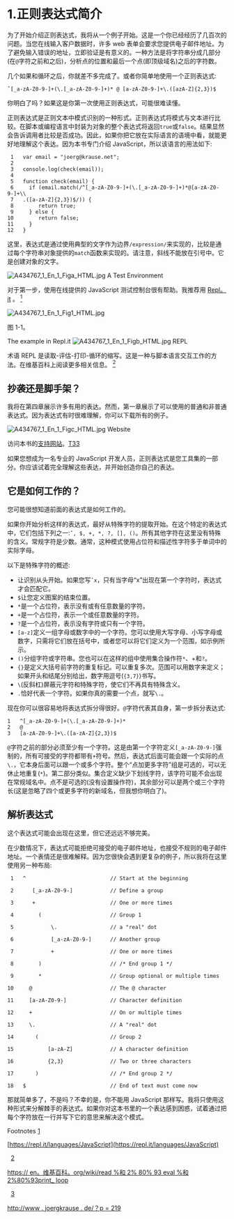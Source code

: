 # 1.正则表达式简介

为了开始介绍正则表达式，我将从一个例子开始。这是一个你已经经历了几百次的问题。当您在线输入客户数据时，许多 web 表单会要求您提供电子邮件地址。为了避免输入错误的地址，立即验证是有意义的。一种方法是将字符串分成几部分(在`@`字符之前和之后)，分析点的位置和最后一个点(即顶级域名)之后的字符数。

几个如果和循环之后，你就差不多完成了。或者你简单地使用一个正则表达式:

```
ˆ[_a-zA-Z0-9-]+(\.[_a-zA-Z0-9-]+)* @ [a-zA-Z0-9-]+\.([azA-Z]{2,3})$

```

你明白了吗？如果这是你第一次使用正则表达式，可能很难读懂。

正则表达式是正则文本中模式识别的一种形式。正则表达式将模式与文本进行比较。在脚本或编程语言中封装为对象的整个表达式将返回`true`或`false`。结果显然会告诉调用者比较是否成功。因此，如果你把它放在实际语言的语境中看，就能更好地理解这个表达。因为本书专门介绍 JavaScript，所以该语言的用法如下:

```
 1   var email = "joerg@krause.net";
 2   
 3   console.log(check(email));
 4   
 5   function check(email) {
 6     if (email.match(/^[_a-zA-Z0-9-]+(\.[_a-zA-Z0-9-]+)*@[a-zA-Z0-9-]+\\
 7   .([a-zA-Z]{2,3})$/)) {
 8        return true;
 9     } else {
10        return false;
11     }
12   }

```

这里，表达式是通过使用典型的文字作为边界`/expression/`来实现的，比较是通过每个字符串对象提供的`match`函数来实现的。请注意，斜线不能放在引号中。它是创建对象的文字。

![A434767_1_En_1_Figa_HTML.jpg](A434767_1_En_1_Figa_HTML.jpg) A Test Environment

对于第一步，使用在线提供的 JavaScript 测试控制台很有帮助。我推荐用 [Repl。it](https://repl.it/languages/JavaScript) 。 [<sup>1</sup>](#Fn1)

![A434767_1_En_1_Fig1_HTML.jpg](A434767_1_En_1_Fig1_HTML.jpg)

图 1-1。

The example in Repl.it ![A434767_1_En_1_Figb_HTML.jpg](A434767_1_En_1_Figb_HTML.jpg) REPL

术语 REPL 是读取-评估-打印-循环的缩写。这是一种与脚本语言交互工作的方法。在维基百科上阅读更多相关信息。 [<sup>2</sup>](#Fn2)

## 抄袭还是脚手架？

我将在第四章展示许多有用的表达。然而，第一章展示了可以使用的普通和非普通表达式。因为表达式有时很难理解，你可以下载所有的例子。

![A434767_1_En_1_Figc_HTML.jpg](A434767_1_En_1_Figc_HTML.jpg) Website

访问本书的[支持网站](http://www.joergkrause.de/?p=219)。[T33](#Fn3)

如果您想成为一名专业的 JavaScript 开发人员，正则表达式是您工具集的一部分。你应该试着完全理解这些表达，并开始创造你自己的表达。

## 它是如何工作的？

您可能很想知道前面的表达式是如何工作的。

如果你开始分析这样的表达式，最好从特殊字符的提取开始。在这个特定的表达式中，它们包括下列之一:`ˆ, $, +, *, ?, [], ()`。所有其他字符在这里没有特殊的含义。常规字符是少数。通常，这种模式使用占位符和描述性字符多于单词中的实际字母。

以下是特殊字符的概述:

*   让识别从头开始。如果您写`ˆx`，只有当字母“x”出现在第一个字符时，表达式才会匹配它。
*   `$`让您定义图案的结束位置。
*   `*`是一个占位符，表示没有或有任意数量的字符。
*   `+`是一个占位符，表示一个或任意数量的字符。
*   `?`是一个占位符，表示没有字符或只有一个字符。
*   `[a-z]`定义一组字母或数字中的一个字符。您可以使用大写字母、小写字母或数字，只需将它们放在括号中，或者您可以将它们定义为一个范围，如示例所示。
*   `()`分组字符或字符串。您也可以在这样的组中使用集合操作符`*`、+和`?`。
*   `{}`是定义大括号前字符的重复标记。可以重复多次。范围可以用数字来定义；如果开头和结尾分别给出，数字用逗号(`{3,7}`)书写。
*   `\`(反斜杠)屏蔽元字符和特殊字符，使它们不再具有特殊含义。
*   `.`恰好代表一个字符。如果你真的需要一个点，就写`\.`。

现在你可以很容易地将表达式拆分得很好。`@`字符代表其自身，第一步拆分表达式:

```
1   ^[_a-zA-Z0-9-]+(\.[_a-zA-Z0-9-]+)*
2   @
3   [a-zA-Z0-9-]+\.([a-zA-Z]{2,3})$

```

`@`字符之前的部分必须至少有一个字符。这是由第一个字符定义`[_a-zA-Z0-9-]`强制的，所有可接受的字符都带有`+`符号。然后，表达式后面可能会跟一个实际的点`\.`，它本身后面可以跟一个或多个字符。整个“点加更多字符”组是可选的，可以无休止地重复(`*`)。第二部分类似。集合定义缺少下划线字符，该字符可能不会出现在常规域名中。点不是可选的(没有设置操作符)，其余部分可以是两个或三个字符长(这是忽略了四个或更多字符的新域名，但我想你明白了)。

## 解析表达式

这个表达式可能会出现在这里，但它还远远不够完美。

在少数情况下，表达式可能拒绝可接受的电子邮件地址，也接受不规则的电子邮件地址。一个表情还是很难解释。因为您很快会遇到更复杂的例子，所以我将在这里使用另一种布局:

```
 1   ^                           // Start at the beginning

 2      [_a-zA-Z0-9-]            // Define a group

 3      +                        // One or more times

 4        (                      // Group 1

 5            \.                 // a "real" dot

 6            [_a-zA-Z0-9-]      // Another group

 7            +                  // One or more times

 8        )                      // /* End group 1 */

 9        *                      // Group optional or multiple times

10     @                         // The @ character

11     [a-zA-Z0-9-]              // Character definition

12     +                         // On or multiple times

13     \.                        // A "real" dot

14       (                       // Group 2

15           [a-zA-Z]            // A character definition

16           {2,3}               // Two or three characters

17       )                       // /* End group 2 */

18   $                           // End of text must come now

```

那就简单多了，不是吗？不幸的是，你不能用 JavaScript 那样写。我将只使用这种形式来分解棘手的表达式。如果你对这本书里的一个表达感到困惑，试着通过把每个字符放在一行并写下它的意思来解决这个模式。

Footnotes [1](#Fn1_source)

[https://repl.it/languages/JavaScript](https://repl.it/languages/JavaScript)

  [2](#Fn2_source)

[https:// en。维基百科。org/wiki/read %和 2% 80% 93 eval %和 2%80%93print_ loop](https://en.wikipedia.org/wiki/Read%E2%80%93eval%E2%80%93print_loop)

  [3](#Fn3_source)

[http://www . joergkrause . de/？p = 219](http://www.joergkrause.de/?p=219)